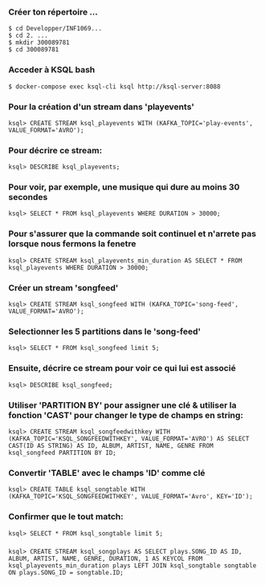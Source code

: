 ### Créer ton répertoire ...
```
$ cd Developper/INF1069...
$ cd 2. ...
$ mkdir 300089781
$ cd 300089781
```
### Acceder à KSQL bash
```
$ docker-compose exec ksql-cli ksql http://ksql-server:8088
```
### Pour la création d'un stream dans 'playevents'
```
ksql> CREATE STREAM ksql_playevents WITH (KAFKA_TOPIC='play-events', VALUE_FORMAT='AVRO');
```
### Pour décrire ce stream:
```
ksql> DESCRIBE ksql_playevents;
```

### Pour voir, par exemple, une musique qui dure au moins 30 secondes
```
ksql> SELECT * FROM ksql_playevents WHERE DURATION > 30000;
```
### Pour s'assurer que la commande soit continuel et n'arrete pas lorsque nous fermons la fenetre
```
ksql> CREATE STREAM ksql_playevents_min_duration AS SELECT * FROM ksql_playevents WHERE DURATION > 30000;
```
### Créer un stream 'songfeed'
```
ksql> CREATE STREAM ksql_songfeed WITH (KAFKA_TOPIC='song-feed', VALUE_FORMAT='AVRO');
```
### Selectionner les 5 partitions dans le 'song-feed'
```
ksql> SELECT * FROM ksql_songfeed limit 5;
```
### Ensuite, décrire ce stream pour voir ce qui lui est associé
```
ksql> DESCRIBE ksql_songfeed;
```
### Utiliser 'PARTITION BY' pour assigner une clé & utiliser la fonction 'CAST' pour changer le type de champs en string:
```
ksql> CREATE STREAM ksql_songfeedwithkey WITH (KAFKA_TOPIC='KSQL_SONGFEEDWITHKEY', VALUE_FORMAT='AVRO') AS SELECT CAST(ID AS STRING) AS ID, ALBUM, ARTIST, NAME, GENRE FROM ksql_songfeed PARTITION BY ID;
```
### Convertir 'TABLE' avec le champs 'ID' comme clé
```
ksql> CREATE TABLE ksql_songtable WITH (KAFKA_TOPIC='KSQL_SONGFEEDWITHKEY', VALUE_FORMAT='Avro', KEY='ID');
```
### Confirmer que le tout match:
```
ksql> SELECT * FROM ksql_songtable limit 5;
```
### 
```
ksql> CREATE STREAM ksql_songplays AS SELECT plays.SONG_ID AS ID, ALBUM, ARTIST, NAME, GENRE, DURATION, 1 AS KEYCOL FROM ksql_playevents_min_duration plays LEFT JOIN ksql_songtable songtable ON plays.SONG_ID = songtable.ID;

```

